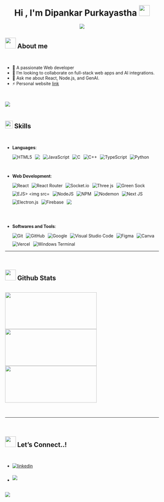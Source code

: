   <h1 align="center"><b>Hi , I'm Dipankar Purkayastha </b><img src="https://media.giphy.com/media/hvRJCLFzcasrR4ia7z/giphy.gif" width="35"></h1>
<!--  -->
<p align="center">
  <a href="https://github.com/DenverCoder1/readme-typing-svg"><img src="https://readme-typing-svg.herokuapp.com?font=Time+New+Roman&amp;color=cyan&amp;size=30&amp;center=true&amp;vCenter=true&amp;width=600&amp;height=40&amp;lines=Web+Developer,;Computer+Science+Graduate,;Active+Learner/Researcher,;Love+to+learn+new+stuffs.."></a>
</p>
<h2 id="-about-me"><img src="https://media3.giphy.com/media/v1.Y2lkPTc5MGI3NjExYnhmbXRuZG93bXlwZGJvY2thbmtraW45emJla2J3MnN5b2pidmd4OSZlcD12MV9pbnRlcm5hbF9naWZfYnlfaWQmY3Q9cw/JBSQu6cuMoBZMC6daR/giphy.gif" width="35"> <strong>About me</strong></h2>
<br>
<ul>
<li>🔭 A passionate Web developer</li>
<li>👯 I’m looking to collaborate on full-stack web apps and AI integrations.</li>
<li>💬 Ask me about React, Node.js, and GenAI.</li>
<li>⚡ Personal website <a href="https://dipankarpurkayastha.vercel.app/" target="_blank">link</a></li>
</ul>
<p><br></p>
<p><img src="https://user-images.githubusercontent.com/73097560/115834477-dbab4500-a447-11eb-908a-139a6edaec5c.gif"><br><br></p>
<h2 id="-skills"><img src="https://media2.giphy.com/media/QssGEmpkyEOhBCb7e1/giphy.gif?cid=ecf05e47a0n3gi1bfqntqmob8g9aid1oyj2wr3ds3mg700bl&amp;rid=giphy.gif" width="25"><b> Skills</b></h2>
<br>
<p align="center">
</p><ul>
<li>
<p><strong>Languages</strong>:</p>
<div style="display: flex; flex-wrap: wrap; gap: 10px;"><img src="https://img.shields.io/badge/html5-%23E34F26.svg?style=for-the-badge&amp;logo=html5&amp;logoColor=white" alt="HTML5">
<img src="https://img.shields.io/badge/css3-%231572B6.svg?style=for-the-badge&amp;logo=css3&amp;logoColor=white">
<img src="https://img.shields.io/badge/javascript-%23323330.svg?style=for-the-badge&amp;logo=javascript&amp;logoColor=%23F7DF1E" alt="JavaScript">
<img src="https://img.shields.io/badge/c-%2300599C.svg?style=for-the-badge&amp;logo=c&amp;logoColor=white" alt="C">
<img src="https://img.shields.io/badge/c++-%2300599C.svg?style=for-the-badge&amp;logo=c%2B%2B&amp;logoColor=white" alt="C++">
<img src="https://img.shields.io/badge/typescript-%23007ACC.svg?style=for-the-badge&amp;logo=typescript&amp;logoColor=white" alt="TypeScript">
<img src="https://img.shields.io/badge/python-3670A0?style=for-the-badge&amp;logo=python&amp;logoColor=ffdd54" alt="Python"></div>
</li>
</ul>
<br>   
<ul>
<li>
<p><strong>Web Development</strong>:</p>
<div style="display: flex; flex-wrap: wrap; gap: 10px;">
<img src="https://img.shields.io/badge/react-%2320232a.svg?style=for-the-badge&amp;logo=react&amp;logoColor=%2361DAFB" alt="React">
<img src="https://img.shields.io/badge/React_Router-CA4245?style=for-the-badge&amp;logo=react-router&amp;logoColor=white" alt="React Router">
<img src="https://img.shields.io/badge/Socket.io-black?style=for-the-badge&amp;logo=socket.io&amp;badgeColor=010101" alt="Socket.io">
<img src="https://img.shields.io/badge/threejs-black?style=for-the-badge&amp;logo=three.js&amp;logoColor=white" alt="Three js">
<img src="https://img.shields.io/badge/green%20sock-88CE02?style=for-the-badge&amp;logo=greensock&amp;logoColor=white" alt="Green Sock">
<img src="https://img.shields.io/badge/ejs-%23B4CA65.svg?style=for-the-badge&amp;logo=ejs&amp;logoColor=black" alt="EJS>
<img src="https://img.shields.io/badge/express.js-%23404d59.svg?style=for-the-badge&amp;logo=express&amp;logoColor=%2361DAFB" alt="Express.js">
<img src="https://img.shields.io/badge/node.js-6DA55F?style=for-the-badge&amp;logo=node.js&amp;logoColor=white" alt="NodeJS">
<img src="https://img.shields.io/badge/NPM-%23CB3837.svg?style=for-the-badge&amp;logo=npm&amp;logoColor=white" alt="NPM">
<img src="https://img.shields.io/badge/NODEMON-%23323330.svg?style=for-the-badge&amp;logo=nodemon&amp;logoColor=%BBDEAD" alt="Nodemon">
<img src="https://img.shields.io/badge/Next-black?style=for-the-badge&amp;logo=next.js&amp;logoColor=white" alt="Next JS">
<img src="https://img.shields.io/badge/Electron-191970?style=for-the-badge&amp;logo=Electron&amp;logoColor=white" alt="Electron.js">
<img src="https://img.shields.io/badge/firebase-a08021?style=for-the-badge&amp;logo=firebase&amp;logoColor=ffcd34" alt="Firebase">
<img src="https://img.shields.io/badge/postgres-%23316192.svg?style=for-the-badge&logo=postgresql&logoColor=white"></div>
</li>
</ul>
<br>
<br>
<ul>
<li>
<p><strong>Softwares and Tools</strong>:</p>
<div style="display: flex; flex-wrap: wrap; gap: 10px;"><img src="https://img.shields.io/badge/git-%23F05033.svg?style=for-the-badge&amp;logo=git&amp;logoColor=white" alt="Git">
<img src="https://img.shields.io/badge/github-%23121011.svg?style=for-the-badge&amp;logo=github&amp;logoColor=white" alt="GitHub">
<img src="https://img.shields.io/badge/google-%234285F4.svg?style=for-the-badge&amp;logo=google&amp;logoColor=white" alt="Google">
<img src="https://img.shields.io/badge/Visual%20Studio%20Code-0078d7.svg?style=for-the-badge&amp;logo=visual-studio-code&amp;logoColor=white" alt="Visual Studio Code">
<img src="https://img.shields.io/badge/figma-%23F24E1E.svg?style=for-the-badge&amp;logo=figma&amp;logoColor=white" alt="Figma">
<img src="https://img.shields.io/badge/Canva-%2300C4CC.svg?style=for-the-badge&amp;logo=Canva&amp;logoColor=white" alt="Canva">
<img src="https://img.shields.io/badge/vercel-%23000000.svg?style=for-the-badge&amp;logo=vercel&amp;logoColor=white" alt="Vercel">
<img src="https://img.shields.io/badge/Windows%20Terminal-%234D4D4D.svg?style=for-the-badge&amp;logo=windows-terminal&amp;logoColor=white" alt="Windows Terminal"></div>
</li>
</ul>
<p></p>
<hr>
<br>
<h2 id="-github-stats"><img src="https://media.giphy.com/media/iY8CRBdQXODJSCERIr/giphy.gif" width="35"><b> Github Stats </b></h2>
<br>
<div style="display:flex; flex-wrap: wrap; gap: 20px">
<a href="https://github.com/aimless-coder/">
  <img src="https://github-readme-stats.vercel.app/api/top-langs/?username=aimless-coder&amp;theme=radical&amp;hide_border=false&amp;include_all_commits=false&amp;count_private=false&amp;layout=compact" height="120" width="300">
<img src="https://github-readme-streak-stats.herokuapp.com/?user=aimless-coder&amp;theme=radical&amp;hide_border=false" height="120" width="300">
  <img src="https://github-readme-stats.vercel.app/api?username=aimless-coder&amp;theme=radical&amp;hide_border=false&amp;include_all_commits=false&amp;count_private=false" height="120" width="300">

</a>
</div>
<br>
<br>
<hr>
<br>
<h2 id="-lets-connect"><img src="https://media1.giphy.com/media/v1.Y2lkPTc5MGI3NjExdzdnN3hxcnA0Z3Jsd3dvNXNvNWRoeDRvZDRhb3psa2dlYTdiajl1bSZlcD12MV9pbnRlcm5hbF9naWZfYnlfaWQmY3Q9cw/se6QSoA9i3SnuqOBrm/giphy.gif" width="35"><b> Let’s Connect..!</b></h2>
<br>
<div align="left">
<ul>
<li>
<a href="www.linkedin.com/in/dipankarpurkayastha">
<img src="https://img.shields.io/badge/linkedin:  dipankarpurkayastha-%2300acee.svg?color=405DE6&amp;style=for-the-badge&amp;logo=linkedin&amp;logoColor=white" alt="linkedin" style="margin-bottom: 5px;">
</a>
</li>
<br>
<li>
<a href="mailto:dipankarpurkayastha1@gmail.com" target="_blank">
<img src="https://img.shields.io/badge/gmail:  dipankarpurkayastha1-%23EA4335.svg?style=for-the-badge&amp;logo=gmail&amp;logoColor=white" t="mail" style="margin-bottom: 5px;">
</a>
</li>
</ul>
</div>
<br>
<img src="https://user-images.githubusercontent.com/73097560/115834477-dbab4500-a447-11eb-908a-139a6edaec5c.gif">
<br>
